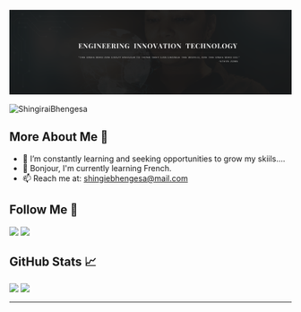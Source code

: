 ![Banner Image](image/BannerGIT.png)

<p align="left"> <img src="https://komarev.com/ghpvc/?username=ShingiraiBhengesa&label=Profile%20views&color=0e75b6&style=flat" alt="ShingiraiBhengesa" /> </p>

## More About Me 👩

- 🔭 I’m constantly learning and seeking opportunities to grow my skiils....
- 👋 Bonjour, I'm currently learning French.
- 📫 Reach me at: shingiebhengesa@mail.com

## Follow Me 🚀

<p id="socialIcons" >
    <a href="https://linkedin.com/in/shingirai_bhengesa" alt="LinkedIn">
        <img src="https://img.shields.io/badge/-LinkedIn-blue?style=flat-square&logo=linkedin" /></a>
    <a href="https://twitter.com/bhengesa" alt="Twitter">
        <img src="https://img.shields.io/badge/-Twitter-3a424f?style=flat-square&logo=twitter" /></a>
</p>

## GitHub Stats 📈

<p >
  <img width="48%" src="https://github-readme-stats.vercel.app/api?username=ShingiraiBhengesa&show_icons=true&hide_border=true&theme=radical" />
  <img width="48%" src="https://github-readme-streak-stats.herokuapp.com/?user=ShingiraiBhengesa&hide_border=true&theme=radical" />
</p>

---




